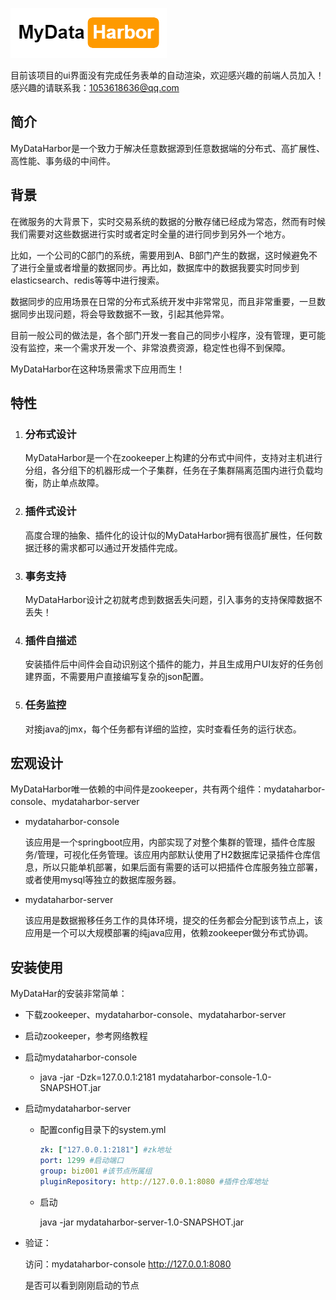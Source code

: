 
![](mydataharbor.png)

目前该项目的ui界面没有完成任务表单的自动渲染，欢迎感兴趣的前端人员加入！感兴趣的请联系我：1053618636@qq.com

## 简介

MyDataHarbor是一个致力于解决任意数据源到任意数据端的分布式、高扩展性、高性能、事务级的中间件。

## 背景

在微服务的大背景下，实时交易系统的数据的分散存储已经成为常态，然而有时候我们需要对这些数据进行实时或者定时全量的进行同步到另外一个地方。

比如，一个公司的C部门的系统，需要用到A、B部门产生的数据，这时候避免不了进行全量或者增量的数据同步。再比如，数据库中的数据我要实时同步到elasticsearch、redis等等中进行搜索。

数据同步的应用场景在日常的分布式系统开发中非常常见，而且非常重要，一旦数据同步出现问题，将会导致数据不一致，引起其他异常。

目前一般公司的做法是，各个部门开发一套自己的同步小程序，没有管理，更可能没有监控，来一个需求开发一个、非常浪费资源，稳定性也得不到保障。

MyDataHarbor在这种场景需求下应用而生！

## 特性

1. ### 分布式设计

   MyDataHarbor是一个在zookeeper上构建的分布式中间件，支持对主机进行分组，各分组下的机器形成一个子集群，任务在子集群隔离范围内进行负载均衡，防止单点故障。

2. ### 插件式设计

   高度合理的抽象、插件化的设计似的MyDataHarbor拥有很高扩展性，任何数据迁移的需求都可以通过开发插件完成。

3. ### 事务支持

   MyDataHarbor设计之初就考虑到数据丢失问题，引入事务的支持保障数据不丢失！

4. ### 插件自描述

   安装插件后中间件会自动识别这个插件的能力，并且生成用户UI友好的任务创建界面，不需要用户直接编写复杂的json配置。

5. ### 任务监控

   对接java的jmx，每个任务都有详细的监控，实时查看任务的运行状态。

## 宏观设计

MyDataHarbor唯一依赖的中间件是zookeeper，共有两个组件：mydataharbor-console、mydataharbor-server

- mydataharbor-console

  该应用是一个springboot应用，内部实现了对整个集群的管理，插件仓库服务/管理，可视化任务管理。该应用内部默认使用了H2数据库记录插件仓库信息，所以只能单机部署，如果后面有需要的话可以把插件仓库服务独立部署，或者使用mysql等独立的数据库服务器。

- mydataharbor-server

  该应用是数据搬移任务工作的具体环境，提交的任务都会分配到该节点上，该应用是一个可以大规模部署的纯java应用，依赖zookeeper做分布式协调。

## 安装使用

MyDataHar的安装非常简单：

- 下载zookeeper、mydataharbor-console、mydataharbor-server

- 启动zookeeper，参考网络教程

- 启动mydataharbor-console

  -  java -jar -Dzk=127.0.0.1:2181 mydataharbor-console-1.0-SNAPSHOT.jar

- 启动mydataharbor-server

  - 配置config目录下的system.yml
    ```yaml
    zk: ["127.0.0.1:2181"] #zk地址
    port: 1299 #启动端口
    group: biz001 #该节点所属组
    pluginRepository: http://127.0.0.1:8080 #插件仓库地址
  
  - 启动
  
    java -jar mydataharbor-server-1.0-SNAPSHOT.jar
  
- 验证：

  访问：mydataharbor-console  http://127.0.0.1:8080

  是否可以看到刚刚启动的节点
